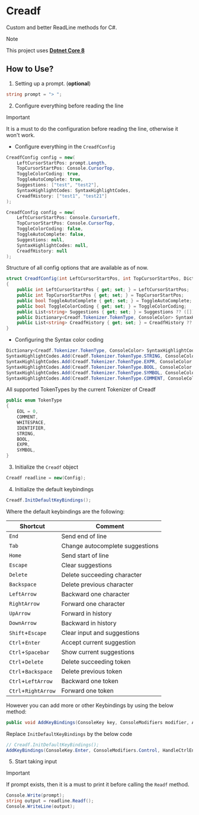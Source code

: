 # Creadf
Custom and better ReadLine methods for C#.

> [!NOTE]
> This project uses [**Dotnet Core 8**](https://dotnet.microsoft.com/en-us/download/dotnet/8.0)

## How to Use?
1. Setting up a prompt. (**optional**)
```csharp
string prompt = "> ";
```



2. Configure everything before reading the line
> [!IMPORTANT]
> It is a must to do the configuration before reading the line, otherwise it won't work.

- Configure everything in the `CreadfConfig` 
```csharp
CreadfConfig config = new(
    LeftCursorStartPos: prompt.Length,
    TopCursorStartPos: Console.CursorTop,
    ToggleColorCoding: true,
    ToggleAutoComplete: true,
    Suggestions: ["test", "test2"],
    SyntaxHighlightCodes: SyntaxHighlightCodes,
    CreadfHistory: ["test1", "test21"]
);
```

```csharp
CreadfConfig config = new(
    LeftCursorStartPos: Console.CursorLeft,
    TopCursorStartPos: Console.CursorTop,
    ToggleColorCoding: false,
    ToggleAutoComplete: false,
    Suggestions: null,
    SyntaxHighlightCodes: null,
    CreadfHistory: null
);
```

Structure of all config options that are available as of now.
```csharp
struct CreadfConfig(int LeftCursorStartPos, int TopCursorStartPos, Dictionary<Creadf.Tokenizer.TokenType, ConsoleColor> SyntaxHighlightCodes, bool ToggleAutoComplete = true, bool ToggleColorCoding = true, List<string> Suggestions = null, List<string> CreadfHistory = null)
{
    public int LeftCursorStartPos { get; set; } = LeftCursorStartPos;
    public int TopCursorStartPos { get; set; } = TopCursorStartPos;
    public bool ToggleAutoComplete { get; set; } = ToggleAutoComplete;
    public bool ToggleColorCoding { get; set; } = ToggleColorCoding;
    public List<string> Suggestions { get; set; } = Suggestions ?? ([]);
    public Dictionary<Creadf.Tokenizer.TokenType, ConsoleColor> SyntaxHighlightCodes { get; set; } = SyntaxHighlightCodes;
    public List<string> CreadfHistory { get; set; } = CreadfHistory ?? ([]);
}
```

- Configuring the Syntax color coding
```csharp
Dictionary<Creadf.Tokenizer.TokenType, ConsoleColor> SyntaxHighlightCodes = [];
SyntaxHighlightCodes.Add(Creadf.Tokenizer.TokenType.STRING, ConsoleColor.Yellow);
SyntaxHighlightCodes.Add(Creadf.Tokenizer.TokenType.EXPR, ConsoleColor.Cyan);
SyntaxHighlightCodes.Add(Creadf.Tokenizer.TokenType.BOOL, ConsoleColor.Magenta);
SyntaxHighlightCodes.Add(Creadf.Tokenizer.TokenType.SYMBOL, ConsoleColor.White);
SyntaxHighlightCodes.Add(Creadf.Tokenizer.TokenType.COMMENT, ConsoleColor.DarkGray);
```

All supported TokenTypes by the current Tokenizer of Creadf
```csharp
public enum TokenType
{
    EOL = 0,
    COMMENT,
    WHITESPACE,
    IDENTIFIER,
    STRING,
    BOOL,
    EXPR,
    SYMBOL,
}
```



3. Initialize the `Creadf` object
```csharp
Creadf readline = new(Config);
```



4. Initialize the default keybindings
```csharp
Creadf.InitDefaultKeyBindings();
```

Where the default keybindings are the following:

| Shortcut              | Comment                         |
| --------------------- | --------------------------------|
| `End`                 | Send end of line                |
| `Tab`                 | Change autocomplete suggestions |
| `Home`                | Send start of line              |
| `Escape`              | Clear suggestions               |
| `Delete`              | Delete succeeding character     |
| `Backspace`           | Delete previous character       |
| `LeftArrow`           | Backward one character          |
| `RightArrow`          | Forward one character           |
| `UpArrow`             | Forward in history              |
| `DownArrow`           | Backward in history             |
| `Shift`+`Escape`      | Clear input and suggestions     |
| `Ctrl`+`Enter`        | Accept current suggestion       |
| `Ctrl`+`Spacebar`     | Show current suggestions        |
| `Ctrl`+`Delete`       | Delete succeeding token         |
| `Ctrl`+`Backspace`    | Delete previous token           |
| `Ctrl`+`LeftArrow`    | Backward one token              |
| `Ctrl`+`RightArrow`   | Forward one token               |

However you can add more or other Keybindings by using the below method:

```csharp
public void AddKeyBindings(ConsoleKey key, ConsoleModifiers modifier, Action action)
```

Replace `InitDefaultKeyBindings` by the below code
```csharp
// Creadf.InitDefaultKeyBindings();
AddKeyBindings(ConsoleKey.Enter, ConsoleModifiers.Control, HandleCtrlEnter);
```



5. Start taking input
> [!IMPORTANT]
> If prompt exists, then it is a must to print it before calling the `Readf` method.

```csharp
Console.Write(prompt);
string output = readline.Readf();
Console.WriteLine(output);
```
